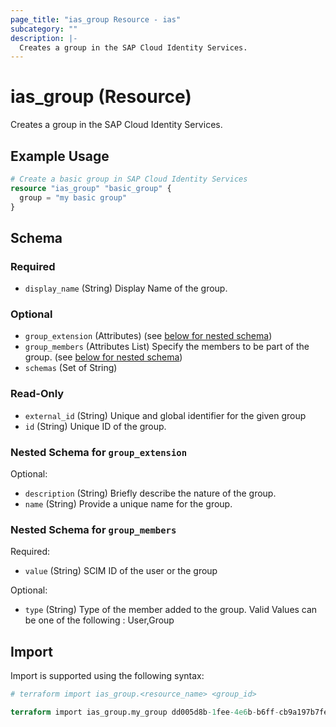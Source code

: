 ```yaml
---
page_title: "ias_group Resource - ias"
subcategory: ""
description: |-
  Creates a group in the SAP Cloud Identity Services.
---
```


# ias_group (Resource)

Creates a group in the SAP Cloud Identity Services.

## Example Usage

```terraform
# Create a basic group in SAP Cloud Identity Services
resource "ias_group" "basic_group" {
  group = "my basic group"
}
```

<!-- schema generated by tfplugindocs -->
## Schema

### Required

- `display_name` (String) Display Name of the group.

### Optional

- `group_extension` (Attributes) (see [below for nested schema](#nestedatt--group_extension))
- `group_members` (Attributes List) Specify the members to be part of the group. (see [below for nested schema](#nestedatt--group_members))
- `schemas` (Set of String)

### Read-Only

- `external_id` (String) Unique and global identifier for the given group
- `id` (String) Unique ID of the group.

<a id="nestedatt--group_extension"></a>
### Nested Schema for `group_extension`

Optional:

- `description` (String) Briefly describe the nature of the group.
- `name` (String) Provide a unique name for the group.


<a id="nestedatt--group_members"></a>
### Nested Schema for `group_members`

Required:

- `value` (String) SCIM ID of the user or the group

Optional:

- `type` (String) Type of the member added to the group. Valid Values can be one of the following : User,Group

## Import

Import is supported using the following syntax:

```terraform
# terraform import ias_group.<resource_name> <group_id>

terraform import ias_group.my_group dd005d8b-1fee-4e6b-b6ff-cb9a197b7fe0
```
